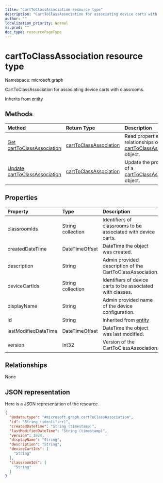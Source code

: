 ```yaml
---
title: "cartToClassAssociation resource type"
description: "CartToClassAssociation for associating device carts with classrooms."
author: ""
localization_priority: Normal
ms.prod: ""
doc_type: resourcePageType
---
```


# cartToClassAssociation resource type


Namespace: microsoft.graph

CartToClassAssociation for associating device carts with classrooms.


Inherits from [entity](../resources/entity.md)

## Methods
|Method|Return Type|Description|
|:---|:---|:---|
|[Get cartToClassAssociation](../api/carttoclassassociation-get.md)|[cartToClassAssociation](../resources/carttoclassassociation.md)|Read properties and relationships of the [cartToClassAssociation](../resources/carttoclassassociation.md) object.|
|[Update cartToClassAssociation](../api/carttoclassassociation-update.md)|[cartToClassAssociation](../resources/carttoclassassociation.md)|Update the properties of a [cartToClassAssociation](../resources/carttoclassassociation.md) object.|

## Properties
|Property|Type|Description|
|:---|:---|:---|
|classroomIds|String collection|Identifiers of classrooms to be associated with device carts.|
|createdDateTime|DateTimeOffset|DateTime the object was created.|
|description|String|Admin provided description of the CartToClassAssociation.|
|deviceCartIds|String collection|Identifiers of device carts to be associated with classes.|
|displayName|String|Admin provided name of the device configuration.|
|id|String| Inherited from [entity](../resources/entity.md)|
|lastModifiedDateTime|DateTimeOffset|DateTime the object was last modified.|
|version|Int32|Version of the CartToClassAssociation.|

## Relationships
None

## JSON representation
Here is a JSON representation of the resource.
<!-- {
  "blockType": "resource",
  "keyProperty": "id",
  "@odata.type": "microsoft.graph.cartToClassAssociation",
  "baseType": "microsoft.graph.entity",
  "openType": false
}
-->
``` json
{
  "@odata.type": "#microsoft.graph.cartToClassAssociation",
  "id": "String (identifier)",
  "createdDateTime": "String (timestamp)",
  "lastModifiedDateTime": "String (timestamp)",
  "version": 1024,
  "displayName": "String",
  "description": "String",
  "deviceCartIds": [
    "String"
  ],
  "classroomIds": [
    "String"
  ]
}
```

